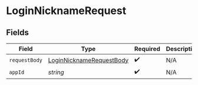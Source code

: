 # LoginNicknameRequest


## Fields

| Field                                                                     | Type                                                                      | Required                                                                  | Description                                                               |
| ------------------------------------------------------------------------- | ------------------------------------------------------------------------- | ------------------------------------------------------------------------- | ------------------------------------------------------------------------- |
| `requestBody`                                                             | [LoginNicknameRequestBody](../../Models/Auth/LoginNicknameRequestBody.md) | :heavy_check_mark:                                                        | N/A                                                                       |
| `appId`                                                                   | *string*                                                                  | :heavy_check_mark:                                                        | N/A                                                                       |